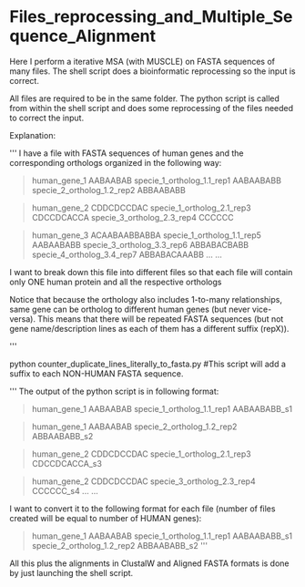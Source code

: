 # Files_reprocessing_and_Multiple_Sequence_Alignment
Here I perform a iterative MSA (with MUSCLE) on FASTA sequences of many files. The shell script does a bioinformatic reprocessing so the input is correct.

All files are required to be in the same folder. The python script is called from within the shell script and does some reprocessing of the files needed to correct the input.

Explanation:


'''
I have a file with FASTA sequences of human genes and the corresponding orthologs organized in the following way:

>human_gene_1
AABAABAB
>specie_1_ortholog_1.1_rep1
AABAABABB
>specie_2_ortholog_1.2_rep2
ABBAABABB

>human_gene_2
CDDCDCCDAC
>specie_1_ortholog_2.1_rep3
CDCCDCACCA
>specie_3_ortholog_2.3_rep4
CCCCCC

>human_gene_3
ACAABAABBABBA
>specie_1_ortholog_1.1_rep5
AABAABABB
>specie_3_ortholog_3.3_rep6
ABBABACBABB
>specie_4_ortholog_3.4_rep7
ABBABACAAABB
...
...

I want to break down this file into different files so that each file will contain only ONE human protein and all the respective orthologs


Notice that because the orthology also includes 1-to-many relationships, same gene can be ortholog to different human genes (but never vice-versa). This means that there will be repeated FASTA sequences (but not gene name/description lines as each of them has a different suffix (repX)).


'''



python counter_duplicate_lines_literally_to_fasta.py #This script will add a suffix to each NON-HUMAN FASTA sequence.

'''
The output of the python script is in following format:

>human_gene_1
AABAABAB
>specie_1_ortholog_1.1_rep1
AABAABABB_s1

>human_gene_1
AABAABAB
>specie_2_ortholog_1.2_rep2
ABBAABABB_s2

>human_gene_2
CDDCDCCDAC
>specie_1_ortholog_2.1_rep3
CDCCDCACCA_s3

>human_gene_2
CDDCDCCDAC
>specie_3_ortholog_2.3_rep4
CCCCCC_s4
...
...

I want to convert it to the following format for each file (number of files created will be equal to number of HUMAN genes):
>human_gene_1
AABAABAB
>specie_1_ortholog_1.1_rep1
AABAABABB_s1
>specie_2_ortholog_1.2_rep2
ABBAABABB_s2
'''

All this plus the alignments in ClustalW and Aligned FASTA formats is done by just launching the shell script.
